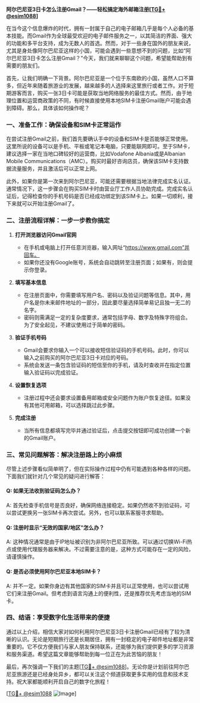 **阿尔巴尼亚3日卡怎么注册Gmail？——轻松搞定海外邮箱注册[[TG💪+ @esim1088](https://t.me/s/esim1088)]**

在当今这个信息爆炸的时代，拥有一封属于自己的电子邮箱几乎是每个人必备的基本技能。而Gmail作为全球最受欢迎的电子邮件服务之一，以其简洁的界面、强大的功能和多平台支持，成为无数人的首选。然而，对于一些身在国外的朋友来说，尤其是身处像阿尔巴尼亚这样的小国，可能会遇到一些意想不到的问题，比如“阿尔巴尼亚3日卡怎么注册Gmail？”今天，我们就来聊聊这个问题，希望能帮助到有需要的朋友们。

首先，让我们明确一下背景。阿尔巴尼亚是一个位于东南欧的小国，虽然人口不算多，但近年来随着旅游业的发展，越来越多的人选择来这里旅行或者工作。对于短期游客而言，购买一张3日卡可能是获取当地网络服务的最佳方式。然而，由于地理位置和运营商政策的不同，有时候直接使用本地SIM卡注册Gmail账户可能会遇到障碍。那么，具体该如何操作呢？

### 一、准备工作：确保设备和SIM卡正常运作

在尝试注册Gmail之前，我们首先要确认手中的设备和SIM卡是否能够正常使用。这里所说的设备可以是手机、平板或笔记本电脑，只要能联网即可。至于SIM卡，建议选择一家在当地口碑较好的运营商，比如Vodafone Albania或是Albanian Mobile Communications（AMC）。购买时最好咨询店员，确保该SIM卡支持数据流量服务，并且激活后可以正常上网。

此外，如果你是第一次来到阿尔巴尼亚，可能还需要根据当地法律完成实名认证。通常情况下，这一步骤会在购买SIM卡时由营业厅工作人员协助完成。完成实名认证后，记得检查你的手机号码是否已经成功绑定到该SIM卡上。如果一切顺利，接下来就可以开始注册Gmail了。

### 二、注册流程详解：一步一步教你搞定

1. **打开浏览器访问Gmail官网**
   - 在手机或电脑上打开任意浏览器，输入网址“https://www.gmail.com”并回车。
   - 如果你还没有Google账号，系统会自动跳转至注册页面；如果有，则会提示你登录。

2. **填写基本信息**
   - 在注册页面中，你需要填写用户名、密码以及验证问题等信息。其中，用户名是你未来邮件地址的一部分，因此要尽量选择简单易记且独一无二的名字。
   - 密码则需满足一定的复杂度要求，通常包括字母、数字及特殊字符组合。为了安全起见，不建议使用过于简单的密码。

3. **验证手机号码**
   - Gmail会要求你输入一个可以接收短信验证码的手机号码。此时，你可以输入之前购买的阿尔巴尼亚3日卡对应的号码。
   - 系统会发送一条包含验证码的短信至你的手机，请及时查收并在指定位置输入验证码以完成验证。

4. **设置恢复选项**
   - 注册过程中还会要求设置备用邮箱或安全问题作为账户恢复途径。如果没有其他可用邮箱，可以选择跳过此步骤。

5. **完成注册**
   - 当所有信息都填写完毕并通过验证后，点击提交按钮即可成功创建一个新的Gmail账户。

### 三、常见问题解答：解决注册路上的小麻烦

尽管上述步骤看似简单明了，但在实际操作过程中仍有可能遇到各种各样的问题。下面我们就针对几个常见的疑问进行解答：

#### Q: 如果无法收到验证码怎么办？
A: 首先检查手机信号是否良好，确保网络连接稳定。如果仍然收不到验证码，可以尝试更换另一张SIM卡再次尝试。另外，也可以联系客服寻求帮助。

#### Q: 注册时显示“无效的国家/地区”怎么办？
A: 这种情况通常是由于IP地址被识别为非阿尔巴尼亚所致。可以通过切换Wi-Fi热点或使用代理服务器来解决。不过需要注意的是，这种方式可能存在一定的风险，请谨慎操作。

#### Q: 是否必须使用阿尔巴尼亚本地SIM卡？
A: 并不一定。如果你身边有其他国家的SIM卡并且可以正常使用，也可以尝试用它们来注册Gmail。但考虑到语言沟通上的便利性，还是推荐优先考虑当地的SIM卡。

### 四、结语：享受数字化生活带来的便捷

通过以上介绍，相信大家对如何利用阿尔巴尼亚3日卡注册Gmail已经有了较为清晰的认识。无论是短期旅行还是长期居住，拥有一封稳定的电子邮件地址都是非常重要的。它不仅方便我们与家人朋友保持联系，还能够为我们提供更多的学习资源和服务渠道。希望这篇文章能够帮助到每一位正在为此苦恼的朋友！

最后，再次强调一下我们的主题[[TG💪+ @esim1088](https://t.me/s/esim1088)]。无论你是计划前往阿尔巴尼亚旅游还是已经身处异乡，都可以关注这个频道获取更多实用的信息和技术支持。祝大家都能顺利开启自己的数字化旅程！

[[TG💪+ @esim1088](https://t.me/s/esim1088) ![Image](https://i.postimg.cc/4NQfJmqS/Snipaste-2025-05-13-00-14-12.png)]